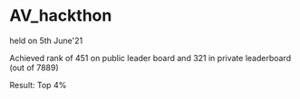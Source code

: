 # AV_hackthon
held on 5th June'21

Achieved rank of 451 on public leader board
and 321 in private leaderboard (out of 7889)

Result:
Top 4%
